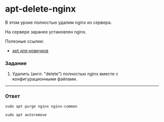 # apt-delete-nginx

В этом уроке полностью удалим nginx из сервера.

На сервере заранее установлен nginx.

Полезные ссылки:

- [apt для новичков](https://itsfoss.com/apt-get-linux-guide/)

### Задание

1. Удалить (англ. "delete") полностью nginx вместе с конфигурационными файлами.

---

### Ответ

```
sudo apt purge nginx nginx-common

sudo apt autoremove
```
